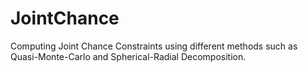 # JointChance

Computing Joint Chance Constraints using different methods such as Quasi-Monte-Carlo and Spherical-Radial Decomposition.

